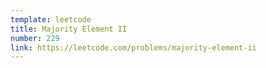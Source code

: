 ```yaml
---
template: leetcode
title: Majority Element II
number: 229
link: https://leetcode.com/problems/majority-element-ii
---
```

